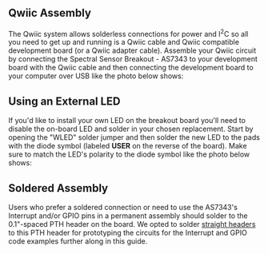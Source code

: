 

## Qwiic Assembly

The Qwiic system allows solderless connections for power and I<sup>2</sup>C so all you need to get up and running is a Qwiic cable and Qwiic compatible development board (or a Qwiic adapter cable). Assemble your Qwiic circuit by connecting the Spectral Sensor Breakout - AS7343 to your development board with the Qwiic cable and then connecting the development board to your computer over USB like the photo below shows:

## Using an External LED

If you'd like to install your own LED on the breakout board you'll need to disable the on-board LED and solder in your chosen replacement. Start by opening the "WLED" solder jumper and then solder the new LED to the pads with the diode symbol (labeled <b>USER</b> on the reverse of the board). Make sure to match the LED's polarity to the diode symbol like the photo below shows:



## Soldered Assembly

Users who prefer a soldered connection or need to use the AS7343's Interrupt and/or GPIO pins in a permanent assembly should solder to the 0.1"-spaced PTH header on the board. We opted to solder [straight headers](https://www.sparkfun.com/break-away-headers-straight.html) to this PTH header for prototyping the circuits for the Interrupt and GPIO code examples further along in this guide. 